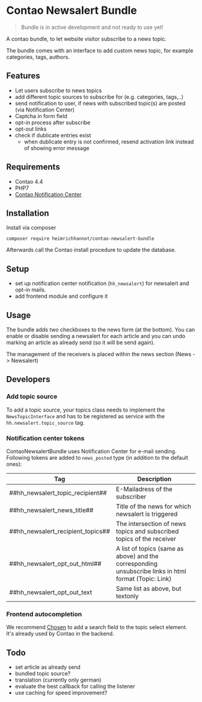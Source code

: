 # Contao Newsalert Bundle

> Bundle is in active development and not ready to use yet!

A contao bundle, to let website visitor subscribe to a news topic.

The bundle comes with an interface to add custom news topic, for example categories, tags, authors.

## Features
* Let users subscribe to news topics
* add different topic sources to subscribe for (e.g. categories, tags,..)
* send notification to user, if news with subscribed topic(s) are posted (via Notification Center)
* Captcha in form field
* opt-in process after subscribe
* opt-out links
* check if dublicate entries exist
    * when dublicate entry is not confirmed, resend activation link instead of showing error message


## Requirements

* Contao 4.4
* PHP7
* [Contao Notification Center](https://github.com/terminal42/contao-notification_center)

## Installation

Install via composer

```
composer require heimrichhannot/contao-newsalert-bundle
```

Afterwards call the Contao install procedure to update the database.

## Setup

* set up notification center notification (`hh_newsalert`) for newsalert and opt-in mails.
* add frontend module and configure it

## Usage

The bundle adds two checkboxes to the news form (at the bottom). You can enable or disable sending a newsalert for each article and you can undo marking an article as already send (so it will be send again).

The management of the receivers is placed within the news section (News -> Newsalert)

## Developers

### Add topic source

To add a topic source, your topics class needs to implement the `NewsTopicInterface` and has to be registered as service with the `hh.newsalert.topic_source` tag.

### Notification center tokens
ContaoNewsalertBundle uses Notification Center for e-mail sending. Following tokens are added to `news_posted` type (in addition to the default ones): 

|Tag                              |Description|
|---------------------------------|-----------|
|##hh_newsalert_topic_recipient## |E-Mailadress of the subscriber|
|##hh_newsalert_news_title##      |Title of the news for which newsalert is triggered|
|##hh_newsalert_recipient_topics##|The intersection of news topics and subscribed topics of the receiver|
|##hh_newsalert_opt_out_html##    |A list of topics (same as above) and the corresponding unsubscribe links in html format (Topic: Link)|
|##hh_newsalert_opt_out_text      |Same list as above, but textonly| 

### Frontend autocompletion
We recommend [Chosen](https://harvesthq.github.io/chosen/) to add a search field to the topic select element. It's already used by Contao in the backend.

## Todo

* set article as already send
* bundled topic source?
* translation (currently only german)
* evaluate the best callback for calling the listener
* use caching for speed improvement?